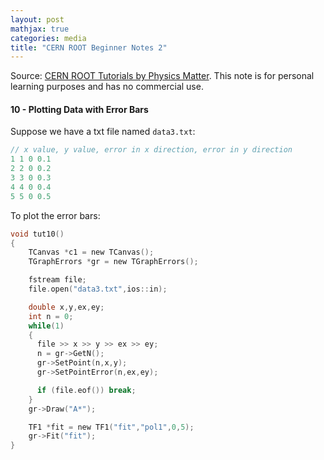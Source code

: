 ```yaml
---
layout: post
mathjax: true
categories: media
title: "CERN ROOT Beginner Notes 2"
---
```


Source: [CERN ROOT Tutorials by Physics Matter](https://www.youtube.com/watch?v=KPz-dNjdx40&list=PLLybgCU6QCGWLdDO4ZDaB0kLrO3m). This note is for personal learning purposes and has no commercial use.

#### 10 - Plotting Data with Error Bars
Suppose we have a txt file named `data3.txt`:
```C
// x value, y value, error in x direction, error in y direction
1 1 0 0.1
2 2 0 0.2
3 3 0 0.3
4 4 0 0.4
5 5 0 0.5
```
To plot the error bars:
```C
void tut10()
{
    TCanvas *c1 = new TCanvas();
    TGraphErrors *gr = new TGraphErrors();

    fstream file;
    file.open("data3.txt",ios::in);

    double x,y,ex,ey;
    int n = 0;
    while(1)
    {
      file >> x >> y >> ex >> ey;
      n = gr->GetN();
      gr->SetPoint(n,x,y);
      gr->SetPointError(n,ex,ey);

      if (file.eof()) break;
    }
    gr->Draw("A*");

    TF1 *fit = new TF1("fit","pol1",0,5);
    gr->Fit("fit");
}

```
